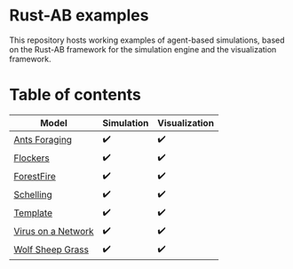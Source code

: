# Rust-AB examples

This repository hosts working examples of agent-based simulations, based on the Rust-AB framework for the simulation engine and the visualization framework.

#  Table of contents

| Model                              | Simulation         | Visualization      |
| -----------------------------------| ------------------ | ------------------ |
| [Ants Foraging](antsforaging)      | :heavy_check_mark: | :heavy_check_mark: |
| [Flockers](flockers)               | :heavy_check_mark: | :heavy_check_mark: |
| [ForestFire](forestfire)           | :heavy_check_mark: | :heavy_check_mark: |
| [Schelling](schelling)             | :heavy_check_mark: | :heavy_check_mark: |
| [Template](template)               | :heavy_check_mark: | :heavy_check_mark: |
| [Virus on a Network](virusnetwork) | :heavy_check_mark: | :heavy_check_mark: |
| [Wolf Sheep Grass](wolfsheepgrass) | :heavy_check_mark: | :heavy_check_mark: |

